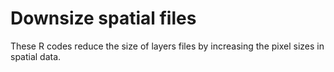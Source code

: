 # Downsize spatial files

These R codes reduce the size of layers files by increasing the pixel sizes in spatial data.
